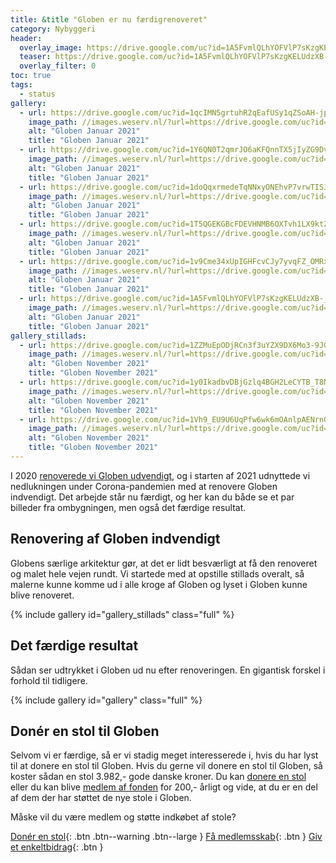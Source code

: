 ```yaml
---
title: &title "Globen er nu færdigrenoveret"
category: Nybyggeri
header:
  overlay_image: https://drive.google.com/uc?id=1A5FvmlQLhYOFVlP7sKzgKELUdzXB-_mB
  teaser: https://drive.google.com/uc?id=1A5FvmlQLhYOFVlP7sKzgKELUdzXB-_mB
  overlay_filter: 0
toc: true
tags:
  - status
gallery:
  - url: https://drive.google.com/uc?id=1qcIMN5grtuhR2qEafUSy1qZSoAH-jpq-
    image_path: //images.weserv.nl/?url=https://drive.google.com/uc?id=1qcIMN5grtuhR2qEafUSy1qZSoAH-jpq-&w=400
    alt: "Globen Januar 2021"
    title: "Globen Januar 2021"
  - url: https://drive.google.com/uc?id=1Y6QN0T2qmrJO6aKFQnnTX5jIyZG9DvaC
    image_path: //images.weserv.nl/?url=https://drive.google.com/uc?id=1Y6QN0T2qmrJO6aKFQnnTX5jIyZG9DvaC&w=400
    alt: "Globen Januar 2021"
    title: "Globen Januar 2021"
  - url: https://drive.google.com/uc?id=1doQqxrmedeTqNNxyONEhvP7vrwTISJJA
    image_path: //images.weserv.nl/?url=https://drive.google.com/uc?id=1doQqxrmedeTqNNxyONEhvP7vrwTISJJA&w=400
    alt: "Globen Januar 2021"
    title: "Globen Januar 2021"
  - url: https://drive.google.com/uc?id=1T5QGEKGBcFDEVHNMB6OXTvh1LX9ktZc1
    image_path: //images.weserv.nl/?url=https://drive.google.com/uc?id=1T5QGEKGBcFDEVHNMB6OXTvh1LX9ktZc1&w=400
    alt: "Globen Januar 2021"
    title: "Globen Januar 2021"
  - url: https://drive.google.com/uc?id=1v9Cme34xUpIGHFcvCJy7yvqFZ_OMRxan
    image_path: //images.weserv.nl/?url=https://drive.google.com/uc?id=1v9Cme34xUpIGHFcvCJy7yvqFZ_OMRxan&w=400
    alt: "Globen Januar 2021"
    title: "Globen Januar 2021"
  - url: https://drive.google.com/uc?id=1A5FvmlQLhYOFVlP7sKzgKELUdzXB-_mB
    image_path: //images.weserv.nl/?url=https://drive.google.com/uc?id=1A5FvmlQLhYOFVlP7sKzgKELUdzXB-_mB&w=400
    alt: "Globen Januar 2021"
    title: "Globen Januar 2021"
gallery_stillads:
  - url: https://drive.google.com/uc?id=1ZZMuEpODjRCn3f3uYZX9DX6Mo3-9JGsN
    image_path: //images.weserv.nl/?url=https://drive.google.com/uc?id=1ZZMuEpODjRCn3f3uYZX9DX6Mo3-9JGsN&w=400
    alt: "Globen November 2021"
    title: "Globen November 2021"
  - url: https://drive.google.com/uc?id=1y0IkadbvDBjGzlq4BGH2LeCYTB_T8NdK
    image_path: //images.weserv.nl/?url=https://drive.google.com/uc?id=1y0IkadbvDBjGzlq4BGH2LeCYTB_T8NdK&w=400
    alt: "Globen November 2021"
    title: "Globen November 2021"
  - url: https://drive.google.com/uc?id=1Vh9_EU9U6UqPfw6wk6mOAnlpAENrnOO3
    image_path: //images.weserv.nl/?url=https://drive.google.com/uc?id=1Vh9_EU9U6UqPfw6wk6mOAnlpAENrnOO3&w=400
    alt: "Globen November 2021"
    title: "Globen November 2021"
---
```


I 2020 [renoverede vi Globen udvendigt](/nybyggeri/status-december-2020/), og i starten af 2021 udnyttede vi nedlukningen under Corona-pandemien med at renovere Globen indvendigt. Det arbejde står nu færdigt, og her kan du både se et par billeder fra ombygningen, men også det færdige resultat.

## Renovering af Globen indvendigt

Globens særlige arkitektur gør, at det er lidt besværligt at få den renoveret og malet hele vejen rundt. Vi startede med at opstille stillads overalt, så malerne kunne komme ud i alle kroge af Globen og lyset i Globen kunne blive renoveret.

{% include gallery id="gallery_stillads" class="full" %}

## Det færdige resultat

Sådan ser udtrykket i Globen ud nu efter renoveringen. En gigantisk forskel i forhold til tidligere.

{% include gallery id="gallery" class="full" %}

## Donér en stol til Globen

Selvom vi er færdige, så er vi stadig meget interesserede i, hvis du har lyst til at donere en stol til Globen. Hvis du gerne vil donere en stol til Globen, så koster sådan en stol 3.982,- gode danske kroner. Du kan [donere en stol](/stot-globen-stol/) eller du kan blive [medlem af fonden](/medlem/) for 200,- årligt og vide, at du er en del af dem der har støttet de nye stole i Globen.

Måske vil du være medlem og støtte indkøbet af stole?

[Donér en stol](/stol/buy){: .btn .btn--warning .btn--large } [Få medlemsskab](/medlem/buy){: .btn } [Giv et enkeltbidrag](/bidrag/buy){: .btn }
